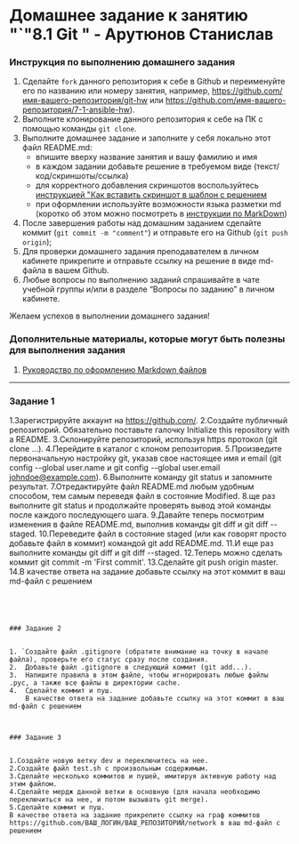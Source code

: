 # Домашнее задание к занятию "`"8.1 Git " - Арутюнов Станислав


### Инструкция по выполнению домашнего задания

   1. Сделайте `fork` данного репозитория к себе в Github и переименуйте его по названию или номеру занятия, например, https://github.com/имя-вашего-репозитория/git-hw или  https://github.com/имя-вашего-репозитория/7-1-ansible-hw).
   2. Выполните клонирование данного репозитория к себе на ПК с помощью команды `git clone`.
   3. Выполните домашнее задание и заполните у себя локально этот файл README.md:
      - впишите вверху название занятия и вашу фамилию и имя
      - в каждом задании добавьте решение в требуемом виде (текст/код/скриншоты/ссылка)
      - для корректного добавления скриншотов воспользуйтесь [инструкцией "Как вставить скриншот в шаблон с решением](https://github.com/netology-code/sys-pattern-homework/blob/main/screen-instruction.md)
      - при оформлении используйте возможности языка разметки md (коротко об этом можно посмотреть в [инструкции  по MarkDown](https://github.com/netology-code/sys-pattern-homework/blob/main/md-instruction.md))
   4. После завершения работы над домашним заданием сделайте коммит (`git commit -m "comment"`) и отправьте его на Github (`git push origin`);
   5. Для проверки домашнего задания преподавателем в личном кабинете прикрепите и отправьте ссылку на решение в виде md-файла в вашем Github.
   6. Любые вопросы по выполнению заданий спрашивайте в чате учебной группы и/или в разделе “Вопросы по заданию” в личном кабинете.
   
Желаем успехов в выполнении домашнего задания!
   
### Дополнительные материалы, которые могут быть полезны для выполнения задания

1. [Руководство по оформлению Markdown файлов](https://gist.github.com/Jekins/2bf2d0638163f1294637#Code)

---



### Задание 1
1.Зарегистрируйте аккаунт на https://github.com/.
2.Создайте публичный репозиторий. Обязательно поставьте галочку Initialize this repository with a README.
3.Склонируйте репозиторий, используя https протокол (git clone ...).
4.Перейдите в каталог с клоном репозитория.
5.Произведите первоначальную настройку git, указав свое настоящее имя и email (git config --global user.name и git config --global user.email johndoe@example.com).
6.Выполните команду git status и запомните результат.
7.Отредактируйте файл README.md любым удобным способом, тем самым переведя файл в состояние Modified.
8.ще раз выполните git status и продолжайте проверять вывод этой команды после каждого последующего шага.
9.Давайте теперь посмотрим изменения в файле README.md, выполнив команды git diff и git diff --staged.
10.Переведите файл в состояние staged (или как говорят просто добавьте файл в коммит) командой git add README.md.
11.И еще раз выполните команды git diff и git diff --staged.
12.Теперь можно сделать коммит git commit -m 'First commit'.
13.Сделайте git push origin master.
14.В качестве ответа на задание добавьте ссылку на этот коммит в ваш md-файл с решением
```




### Задание 2


1. `Создайте файл .gitignore (обратите внимание на точку в начале файла), проверьте его статус сразу после создания.
2.  Добавьте файл .gitignore в следующий коммит (git add...).
3.  Напишите правила в этом файле, чтобы игнорировать любые файлы .pyc, а также все файлы в директории cache.
4.  Сделайте коммит и пуш.
    В качестве ответа на задание добавьте ссылку на этот коммит в ваш md-файл с решением



### Задание 3


1.Создайте новую ветку dev и переключитесь на нее.
2.Создайте файл test.sh с произвольным содержимым.
3.Сделайте несколько коммитов и пушей, имитируя активную работу над этим файлом.
4.Сделайте мердж данной ветки в основную (для начала необходимо переключиться на нее, и потом вызывать git merge).
5.Сделайте коммит и пуш.
В качестве ответа на задание прикрепите ссылку на граф коммитов https://github.com/ВАШ_ЛОГИН/ВАШ_РЕПОЗИТОРИЙ/network в ваш md-файл с решением

